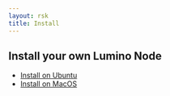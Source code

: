 ```yaml
---
layout: rsk
title: Install
---
```



## Install your own Lumino Node

* [Install on Ubuntu](./ubuntu)
* [Install on MacOS](./macos)